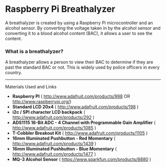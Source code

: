 Raspberry Pi Breathalyzer
================

A breathalyzer is created by using a Raspberry Pi microcontroller and an alcohol sensor. By converting the voltage taken in by the alcohol sensor and converting it to a blood alcohol content (BAC), it allows a user to see the content.


### What is a breathalyzer?
A breathalyzer allows a person to view their BAC to determine if they are past the standard BAC or not. This is widely used by police officers in every country.



---



Materials Used and Links
<blank>
* __Raspberry PI__ ( http://www.adafruit.com/products/998 OR http://www.raspberrypi.org/)
* __Standard LCD 20x4__ ( http://www.adafruit.com/products/198 )
* __i2c / SPI character LCD backpack__ ( http://www.adafruit.com/products/292 )
* __ADS1115 16-Bit ADC - 4 Channel with Programmable Gain Amplifier__ ( http://www.adafruit.com/products/1085 )
* __T-Cobbler Breakout Kit__ ( http://www.adafruit.com/products/1105 )
* __16mm Illuminated Pushbutton - Red Momentary__ ( http://www.adafruit.com/products/1439 )
* __16mm Illuminated Pushbutton - Blue Momentary__ ( http://www.adafruit.com/products/1477 )
* __MQ-3 Alcohol Sensor__ ( https://www.sparkfun.com/products/8880 )
